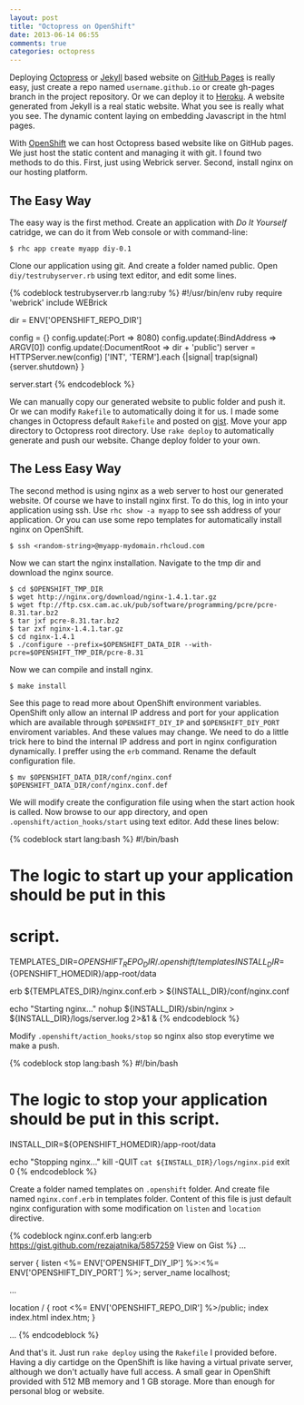 ```yaml
---
layout: post
title: "Octopress on OpenShift"
date: 2013-06-14 06:55
comments: true
categories: octopress
---
```


Deploying [Octopress](http://octopress.org/) or [Jekyll](http://jekyllrb.com/) based website on [GitHub Pages](http://pages.github.com/)
is really easy, just create a repo named `username.github.io` or
create gh-pages branch in the project repository. Or we can deploy it to [Heroku](https://www.heroku.com/). A website generated from
Jekyll is a real static website. What you see is really what you see. The dynamic content laying on embedding Javascript in the html pages.

With [OpenShift](https://www.openshift.com/) we can host Octopress based website like on GitHub pages. We just host the static content and managing it with git. I found two methods to do this. First, just using Webrick server. Second, install nginx on our hosting platform.

<!-- more -->

## The Easy Way
The easy way is the first method. Create an application with _Do It Yourself_ catridge, we can do it from Web console or with command-line:

    $ rhc app create myapp diy-0.1

Clone our application using git. And create a folder named public. Open `diy/testrubyserver.rb` using text editor, and edit some lines.

{% codeblock testrubyserver.rb lang:ruby %}
#!/usr/bin/env ruby
require 'webrick'
include WEBrick

dir = ENV['OPENSHIFT_REPO_DIR']

config = {}
config.update(:Port => 8080)
config.update(:BindAddress => ARGV[0])
config.update(:DocumentRoot => dir + 'public')
server = HTTPServer.new(config)
['INT', 'TERM'].each {|signal|
  trap(signal) {server.shutdown}
}

server.start
{% endcodeblock %}

We can manually copy our generated website to public folder and push it. Or we can modify `Rakefile` to automatically doing it for us. I made some changes in Octopress default `Rakefile` and posted on [gist](https://gist.github.com/rezajatnika/5857236). Move your app directory to Octopress root directory. Use `rake deploy` to automatically generate and push our website. Change deploy folder to your own.


## The Less Easy Way
The second method is using nginx as a web server to host our generated website. Of course we have to install nginx first. To do this, log in into your
application using ssh. Use `rhc show -a myapp` to see ssh address of your application. Or you can use some repo templates for automatically install nginx
on OpenShift.

    $ ssh <random-string>@myapp-mydomain.rhcloud.com

Now we can start the nginx installation. Navigate to the tmp dir and download the nginx source.

    $ cd $OPENSHIFT_TMP_DIR
    $ wget http://nginx.org/download/nginx-1.4.1.tar.gz
    $ wget ftp://ftp.csx.cam.ac.uk/pub/software/programming/pcre/pcre-8.31.tar.bz2
    $ tar jxf pcre-8.31.tar.bz2
    $ tar zxf nginx-1.4.1.tar.gz
    $ cd nginx-1.4.1
    $ ./configure --prefix=$OPENSHIFT_DATA_DIR --with-pcre=$OPENSHIFT_TMP_DIR/pcre-8.31

Now we can compile and install nginx.

    $ make install

See this page to read more about OpenShift environment variables. OpenShift only allow an internal IP address and port for your application which are available through `$OPENSHIFT_DIY_IP` and `$OPENSHIFT_DIY_PORT` enviroment variables. And these values may change. We need to do a little trick here to bind the internal IP address and port in nginx configuration dynamically. I preffer using the `erb` command. Rename the default configuration file.

    $ mv $OPENSHIFT_DATA_DIR/conf/nginx.conf $OPENSHIFT_DATA_DIR/conf/nginx.conf.def

We will modify create the configuration file using when the start action hook is called. Now browse to our app directory, and open
`.openshift/action_hooks/start` using text editor. Add these lines below:

{% codeblock start lang:bash %}
#!/bin/bash
# The logic to start up your application should be put in this
# script.

TEMPLATES_DIR=${OPENSHIFT_REPO_DIR}/.openshift/templates
INSTALL_DIR=${OPENSHIFT_HOMEDIR}/app-root/data

erb ${TEMPLATES_DIR}/nginx.conf.erb > ${INSTALL_DIR}/conf/nginx.conf

echo "Starting nginx..."
nohup ${INSTALL_DIR}/sbin/nginx > ${INSTALL_DIR}/logs/server.log 2>&1 &
{% endcodeblock %}

Modify `.openshift/action_hooks/stop` so nginx also stop everytime we make a push.

{% codeblock stop lang:bash %}
#!/bin/bash
# The logic to stop your application should be put in this script.

INSTALL_DIR=${OPENSHIFT_HOMEDIR}/app-root/data

echo "Stopping nginx..."
kill -QUIT `cat ${INSTALL_DIR}/logs/nginx.pid`
exit 0
{% endcodeblock %}

Create a folder named templates on `.openshift` folder. And create file named `nginx.conf.erb` in templates folder.
Content of this file is just default nginx configuration with some modification on `listen` and `location` directive.

{% codeblock nginx.conf.erb lang:erb https://gist.github.com/rezajatnika/5857259 View on Gist %}
...

server {
        listen       <%= ENV['OPENSHIFT_DIY_IP'] %>:<%= ENV['OPENSHIFT_DIY_PORT'] %>;
        server_name  localhost;

...

location / {
            root   <%= ENV['OPENSHIFT_REPO_DIR'] %>/public;
            index  index.html index.htm;
        }

...
{% endcodeblock %}

And that's it. Just run `rake deploy` using the `Rakefile` I provided before. Having a diy
cartidge on the OpenShift is like having a virtual private server, although we don't actually have
full access. A small gear in OpenShift provided with 512 MB memory and 1 GB storage. More than enough
for personal blog or website.
